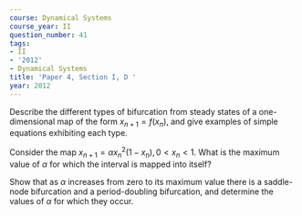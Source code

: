 ```yaml
---
course: Dynamical Systems
course_year: II
question_number: 41
tags:
- II
- '2012'
- Dynamical Systems
title: 'Paper 4, Section I, D '
year: 2012
---
```




Describe the different types of bifurcation from steady states of a one-dimensional map of the form $x_{n+1}=f\left(x_{n}\right)$, and give examples of simple equations exhibiting each type.

Consider the map $x_{n+1}=\alpha x_{n}^{2}\left(1-x_{n}\right), 0<x_{n}<1$. What is the maximum value of $\alpha$ for which the interval is mapped into itself?

Show that as $\alpha$ increases from zero to its maximum value there is a saddle-node bifurcation and a period-doubling bifurcation, and determine the values of $\alpha$ for which they occur.